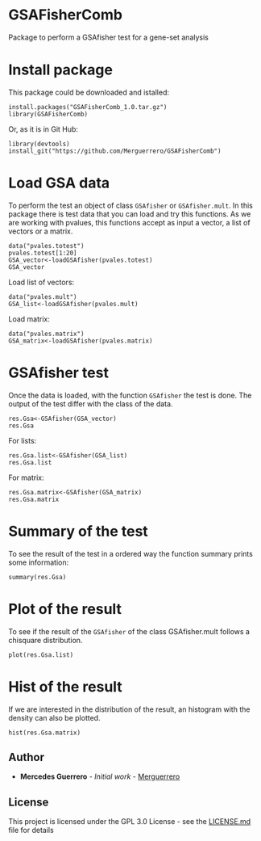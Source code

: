 # GSAFisherComb

Package to perform a GSAfisher test for a gene-set analysis


# Install package
This package could be downloaded and istalled:
```{r,message=FALSE}
install.packages("GSAFisherComb_1.0.tar.gz")
library(GSAFisherComb)
```

Or, as it is in Git Hub:
```{r,eval=FALSE}
library(devtools)
install_git("https://github.com/Merguerrero/GSAFisherComb")
```

# Load GSA data

To perform the test an object of class `GSAfisher` or `GSAfisher.mult`. In this package there is test data that you can load and try this functions. As we are working with pvalues, this functions accept as input a vector, a list of vectors or a matrix.  

```{r}
data("pvales.totest")
pvales.totest[1:20]
GSA_vector<-loadGSAfisher(pvales.totest)
GSA_vector
```

Load list of vectors:

```{r}
data("pvales.mult")
GSA_list<-loadGSAfisher(pvales.mult)
```

Load matrix:

```{r}
data("pvales.matrix")
GSA_matrix<-loadGSAfisher(pvales.matrix)
```

# GSAfisher test

Once the data is loaded, with the function `GSAfisher` the test is done. The output of the test differ with the class of the data.

```{r}
res.Gsa<-GSAfisher(GSA_vector)
res.Gsa
```

For lists:
```{r}
res.Gsa.list<-GSAfisher(GSA_list)
res.Gsa.list
```

For matrix:
```{r}
res.Gsa.matrix<-GSAfisher(GSA_matrix)
res.Gsa.matrix
```

# Summary of the test

To see the result of the test in a ordered way the function summary prints some information:

```{r}
summary(res.Gsa)
```

# Plot of the result 

To see if the result of the `GSAfisher` of the class GSAfisher.mult follows a chisquare distribution.

```{r}
plot(res.Gsa.list)
```

# Hist of the result

If we are interested in the distribution of the result, an histogram with the density can also be plotted.

```{r}
hist(res.Gsa.matrix)
```




## Author

* **Mercedes Guerrero** - *Initial work* - [Merguerrero](https://github.com/Merguerrero)

## License

This project is licensed under the GPL 3.0 License - see the [LICENSE.md](LICENSE.md) file for details

